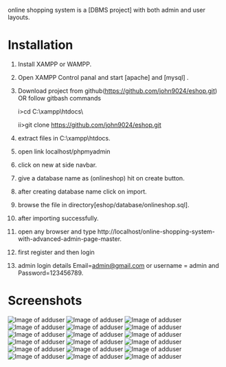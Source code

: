
online shopping system is a [DBMS project] with both admin and user layouts.

# Installation

1. Install XAMPP or WAMPP.

2. Open XAMPP Control panal and start [apache] and [mysql] .

3. Download project from github(https://github.com/john9024/eshop.git)  
    OR follow gitbash commands
    
    i>cd C:\\xampp\htdocs\
    
    ii>git clone https://github.com/john9024/eshop.git
    
4. extract files in C:\\xampp\htdocs\.

5. open link localhost/phpmyadmin

6. click on new at side navbar.

7. give a database name as (onlineshop) hit on create button.

8. after creating database name click on import.

9. browse the file in directory[eshop/database/onlineshop.sql].

10. after importing successfully.

11. open any browser and type http://localhost/online-shopping-system-with-advanced-admin-page-master.

12. first register and then login

13. admin login details  Email=admin@gmail.com or username = admin and Password=123456789.


# Screenshots
![Image of adduser](https://github.com/john9024/eshop/blob/master/screenshot/adduser.png)
![Image of adduser](https://github.com/john9024/eshop/blob/master/screenshot/adminproductadd.png)
![Image of adduser](https://github.com/john9024/eshop/blob/master/screenshot/manageuser.png)
![Image of adduser](https://github.com/john9024/eshop/blob/master/screenshot/manageuseradmin.png)
![Image of adduser](https://github.com/john9024/eshop/blob/master/screenshot/productlistadmin.png)
![Image of adduser](https://github.com/john9024/eshop/blob/master/screenshot/productlist.png)
![Image of adduser](https://github.com/john9024/eshop/blob/master/screenshot/cartpage.png)
![Image of adduser](https://github.com/john9024/eshop/blob/master/screenshot/homepage.png)
![Image of adduser](https://github.com/john9024/eshop/blob/master/screenshot/loginmodal.png)
![Image of adduser](https://github.com/john9024/eshop/blob/master/screenshot/mainpage.png)
![Image of adduser](https://github.com/john9024/eshop/blob/master/screenshot/productpage.png)
![Image of adduser](https://github.com/john9024/eshop/blob/master/screenshot/productzoom.png)
![Image of adduser](https://github.com/john9024/eshop/blob/master/screenshot/registermodal.png)
![Image of adduser](https://github.com/john9024/eshop/blob/master/screenshot/searchfilter.png)
![Image of adduser](https://github.com/john9024/eshop/blob/master/screenshot/searchpage.png)
![Image of adduser](https://github.com/john9024/eshop/blob/master/screenshot/store.png)
![Image of adduser](https://github.com/john9024/eshop/blob/master/screenshot/storepage.png)
![Image of adduser](https://github.com/john9024/eshop/blob/master/screenshot/storepage1.png)


